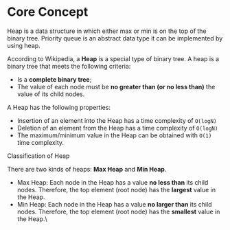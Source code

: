 # Core Concept

Heap is a data  structure in which either max or min is on the top of the binary tree. Priority queue is an abstract data type it can be implemented by using heap.

According to Wikipedia, a **Heap** is a special type of binary tree. A heap is a binary tree that meets the following criteria:

* Is a **complete binary tree**;
* The value of each node must be **no greater than (or no less than)** the value of its child nodes.

A Heap has the following properties:

* Insertion of an element into the Heap has a time complexity of `O(logN)`
* Deletion of an element from the Heap has a time complexity of `O(logN)`
* The maximum/minimum value in the Heap can be obtained with `O(1)` time complexity.

Classification of Heap

There are two kinds of heaps: **Max Heap** and **Min Heap**.

* Max Heap: Each node in the Heap has a value **no less than** its child nodes. Therefore, the top element (root node) has the **largest** value in the Heap.
* Min Heap: Each node in the Heap has a value **no larger than** its child nodes. Therefore, the top element (root node) has the **smallest** value in the Heap.\


<figure><img src="https://leetcode.com/explore/featured/card/Figures/heap_explore/1_1_min_max_heap_diagram_new.png" alt=""><figcaption></figcaption></figure>
